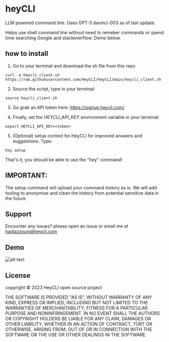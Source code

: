 # heyCLI

LLM powered command line. Uses GPT-3 davinci-003 as of last update. 

Helps use shell command line without need to remeber commands or spend time searching Google and stackoverflow. Demo below.

## how to install

1. Go to your terminal and download the sh file from this repo 

```
curl -o heycli_client.sh https://raw.githubusercontent.com/HeyCLI/heyCLI/main/heycli_client.sh
```

2. Source the script, type in your terminal:  

```
source heycli_client.sh
```

3. Go grab an API token here: https://signup.heycli.com/

4. Finally, set the HEYCLI_API_KEY environment variable in your terminal: 

```
export HEYCLI_API_KEY=<token>
```
5. (Optional) setup context for HeyCLI for improved answers and suggestions. Type:

```
hey setup
```

That's it, you should be able to use the "hey" command!

## IMPORTANT: 
The setup command will upload your command history as is. We will add tooling to anonymise and clean the history from potential sensitive data in the future

## Support

Encounter any issues? please open an issue or email me at hadiazzouni@heycli.com

## Demo

![alt text](https://github.com/HeyCLI/heyCLI_client/blob/main/demo_heycli.gif)

## License
  
   copyright © 2023 HeyCLI open source project

   THE SOFTWARE IS PROVIDED "AS IS", WITHOUT WARRANTY OF ANY KIND, EXPRESS OR
   IMPLIED, INCLUDING BUT NOT LIMITED TO THE WARRANTIES OF MERCHANTABILITY,
   FITNESS FOR A PARTICULAR PURPOSE AND NONINFRINGEMENT. IN NO EVENT SHALL THE
   AUTHORS OR COPYRIGHT HOLDERS BE LIABLE FOR ANY CLAIM, DAMAGES OR OTHER
   LIABILITY, WHETHER IN AN ACTION OF CONTRACT, TORT OR OTHERWISE, ARISING FROM,
   OUT OF OR IN CONNECTION WITH THE SOFTWARE OR THE USE OR OTHER DEALINGS IN THE
   SOFTWARE.
